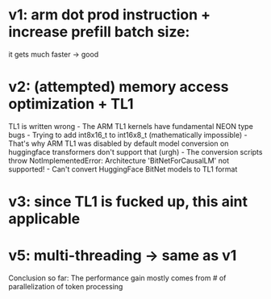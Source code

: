 # v1: arm dot prod instruction + increase prefill batch size:

it gets much faster -> good

# v2: (attempted) memory access optimization + TL1

TL1 is written wrong 
    - The ARM TL1 kernels have fundamental NEON type bugs
    - Trying to add int8x16_t to int16x8_t (mathematically impossible)
    - That's why ARM TL1 was disabled by default
model conversion on huggingface transformers don't support that (urgh)
    - The conversion scripts throw NotImplementedError: Architecture 'BitNetForCausalLM' not supported!
    - Can't convert HuggingFace BitNet models to TL1 format

# v3: since TL1 is fucked up, this aint applicable

# v5: multi-threading -> same as v1

Conclusion so far: The performance gain mostly comes from # of parallelization of token processing
